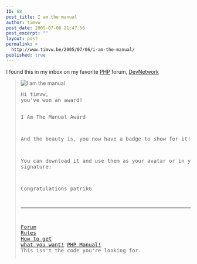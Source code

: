 ```yaml
---
ID: 68
post_title: I am the manual
author: timvw
post_date: 2005-07-06 21:47:56
post_excerpt: ""
layout: post
permalink: >
  http://www.timvw.be/2005/07/06/i-am-the-manual/
published: true
---
```

<p>I found this in my inbox on my favorite <a href="http://www.php.net">PHP</a> forum, <a href="http://forums.devnetwork.net">DevNetwork</a></p>

<blockquote>
<div>
<img src="http://www.timvw.be/wp-content/images/phpdn-i-am-the-manual-badge.gif" alt="I am the manual" />
<pre>
Hi timvw,
you've won an award!

I Am The Manual Award


And the beauty is, you now have a badge to show for it! Smile

You can download it and use them as your avatar or in your signature:

Congratulations
patrikG

_________________
<a href="http://forums.devnetwork.net/viewtopic.php?t=30037">Forum Rules</a>
<a href="http://www.catb.org/~esr/faqs/smart-questions.html">How to get what you want!</a>
<a href="http://www.php.net/docs">PHP Manual!</a>
This isn't the code you're looking for.
</pre>
</div>
</blockquote>